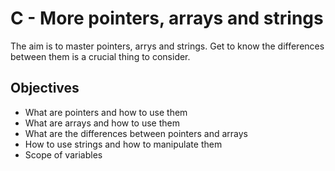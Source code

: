 # C - More pointers, arrays and strings
The aim is to master pointers, arrys and strings. Get to know the differences between them is a crucial thing to consider.

## Objectives
* What are pointers and how to use them
* What are arrays and how to use them
* What are the differences between pointers and arrays
* How to use strings and how to manipulate them
* Scope of variables
